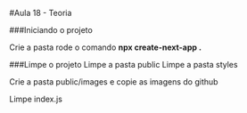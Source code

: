 #Aula 18 - Teoria

###Iniciando o projeto

Crie a pasta
rode o comando **npx create-next-app .**

###Limpe o projeto
Limpe a pasta public
Limpe a pasta styles

Crie a pasta public/images e copie as imagens do github

Limpe index.js